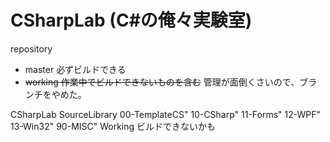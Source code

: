 CSharpLab (C#の俺々実験室)
==============================

repository
* master  必ずビルドできる
* ~~working 作業中でビルドできないものを含む~~
管理が面倒くさいので、ブランチをやめた。

CSharpLab
  SourceLibrary
    00-TemplateCS"
    10-CSharp"
    11-Forms"
    12-WPF"
    13-Win32"
    90-MISC"
  Working         ビルドできないかも
